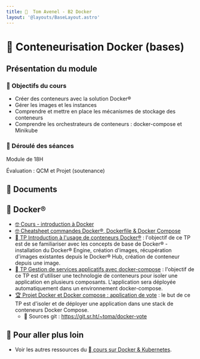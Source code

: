 ```yaml
---
title:   Tom Avenel - B2 Docker
layout: '@layouts/BaseLayout.astro'
---
```


#   Conteneurisation Docker (bases)

## Présentation du module

### 🎯 Objectifs du cours
 
- Créer des conteneurs avec la solution Docker®
- Gérer les images et les instances 
- Comprendre et mettre en place les mécanismes de stockage des conteneurs
- Comprendre les orchestrateurs de conteneurs : docker-compose et Minikube

### 📅 Déroulé des séances

Module de 18H

Évaluation : QCM et Projet (soutenance)

## 📑 Documents

##   Docker®

- [🤓 Cours - introduction à Docker](/cours/docker/docker-cours)
- [🤓 Cheatsheet commandes Docker®, Dockerfile & Docker Compose](/cours/docker/docker-cheatsheet)
- [  TP Introduction à l'usage de conteneurs Docker®](/cours/docker/tp_docker) : l'objectif de ce TP est de se familiariser avec les concepts de base de Docker® - installation du Docker® Engine, création d'images, récupération d'images existantes depuis le Docker® Hub, création de conteneur depuis une image.
- [  TP Gestion de services applicatifs avec docker-compose](/cours/docker/tp_docker-compose) : l'objectif de ce TP est d'utiliser une technologie de conteneurs pour isoler une application en plusieurs composants. L'application sera déployée automatiquement dans un environnement docker-compose.
- [🏆 Projet Docker et Docker compose : application de vote](/cours/docker/projet_note_docker) : le but de ce TP est d'isoler et de déployer une application dans une stack de conteneurs Docker Compose.
  -  Sources git : <https://git.sr.ht/~toma/docker-vote>

## 🚀 Pour aller plus loin

- Voir les autres ressources du [  cours sur Docker & Kubernetes](/cours/docker).
